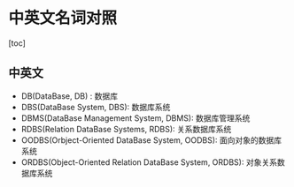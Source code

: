 # 中英文名词对照

[toc]

## 中英文

* DB(DataBase, DB) : 数据库
* DBS(DataBase System, DBS): 数据库系统
* DBMS(DataBase Management System, DBMS): 数据库管理系统
* RDBS(Relation DataBase Systems, RDBS): 关系数据库系统
* OODBS(Orbject-Oriented DataBase System, OODBS): 面向对象的数据库系统
* ORDBS(Object-Oriented Relation DataBase System, ORDBS): 对象关系数据库系统

